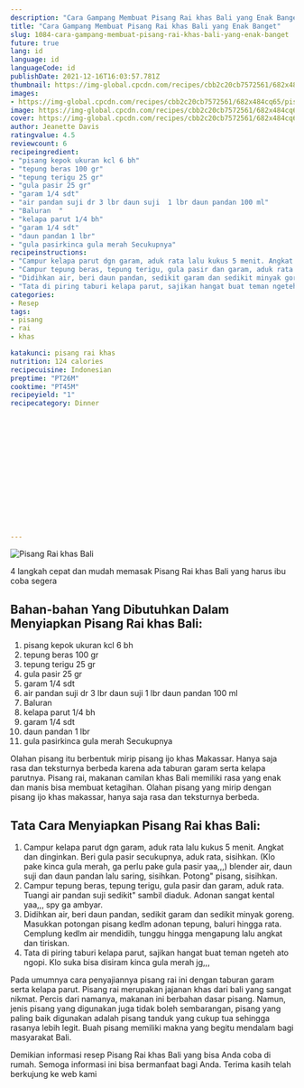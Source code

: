 ```yaml
---
description: "Cara Gampang Membuat Pisang Rai khas Bali yang Enak Banget"
title: "Cara Gampang Membuat Pisang Rai khas Bali yang Enak Banget"
slug: 1084-cara-gampang-membuat-pisang-rai-khas-bali-yang-enak-banget
future: true
lang: id
language: id
languageCode: id
publishDate: 2021-12-16T16:03:57.781Z 
thumbnail: https://img-global.cpcdn.com/recipes/cbb2c20cb7572561/682x484cq65/pisang-rai-khas-bali-foto-resep-utama.png
images:
- https://img-global.cpcdn.com/recipes/cbb2c20cb7572561/682x484cq65/pisang-rai-khas-bali-foto-resep-utama.png
image: https://img-global.cpcdn.com/recipes/cbb2c20cb7572561/682x484cq65/pisang-rai-khas-bali-foto-resep-utama.png
cover: https://img-global.cpcdn.com/recipes/cbb2c20cb7572561/682x484cq65/pisang-rai-khas-bali-foto-resep-utama.png
author: Jeanette Davis
ratingvalue: 4.5
reviewcount: 6
recipeingredient:
- "pisang kepok ukuran kcl 6 bh"
- "tepung beras 100 gr"
- "tepung terigu 25 gr"
- "gula pasir 25 gr"
- "garam 1/4 sdt"
- "air pandan suji dr 3 lbr daun suji  1 lbr daun pandan 100 ml"
- "Baluran  "
- "kelapa parut 1/4 bh"
- "garam 1/4 sdt"
- "daun pandan 1 lbr"
- "gula pasirkinca gula merah Secukupnya"
recipeinstructions:
- "Campur kelapa parut dgn garam, aduk rata lalu kukus 5 menit. Angkat dan dinginkan. Beri gula pasir secukupnya, aduk rata, sisihkan. (Klo pake kinca gula merah, ga perlu pake gula pasir yaa,,,) blender air, daun suji dan daun pandan lalu saring, sisihkan. Potong&#34; pisang, sisihkan."
- "Campur tepung beras, tepung terigu, gula pasir dan garam, aduk rata. Tuangi air pandan suji sedikit&#34; sambil diaduk. Adonan sangat kental yaa,,, spy ga ambyar."
- "Didihkan air, beri daun pandan, sedikit garam dan sedikit minyak goreng. Masukkan potongan pisang kedlm adonan tepung, baluri hingga rata. Cemplung kedlm air mendidih, tunggu hingga mengapung lalu angkat dan tiriskan."
- "Tata di piring taburi kelapa parut, sajikan hangat buat teman ngeteh ato ngopi. Klo suka bisa disiram kinca gula merah jg,,,"
categories:
- Resep
tags:
- pisang
- rai
- khas

katakunci: pisang rai khas 
nutrition: 124 calories
recipecuisine: Indonesian
preptime: "PT26M"
cooktime: "PT45M"
recipeyield: "1"
recipecategory: Dinner


     
    
    
    
    
    
    
    
    
    
    
      
    
---
```



![Pisang Rai khas Bali](https://img-global.cpcdn.com/recipes/cbb2c20cb7572561/682x484cq65/pisang-rai-khas-bali-foto-resep-utama.png)

4 langkah cepat dan mudah memasak  Pisang Rai khas Bali yang harus ibu coba segera

<!--inarticleads1-->

## Bahan-bahan Yang Dibutuhkan Dalam Menyiapkan Pisang Rai khas Bali:

1. pisang kepok ukuran kcl 6 bh
1. tepung beras 100 gr
1. tepung terigu 25 gr
1. gula pasir 25 gr
1. garam 1/4 sdt
1. air pandan suji dr 3 lbr daun suji  1 lbr daun pandan 100 ml
1. Baluran  
1. kelapa parut 1/4 bh
1. garam 1/4 sdt
1. daun pandan 1 lbr
1. gula pasirkinca gula merah Secukupnya

Olahan pisang itu berbentuk mirip pisang ijo khas Makassar. Hanya saja rasa dan teksturnya berbeda karena ada taburan garam serta kelapa parutnya. Pisang rai, makanan camilan khas Bali memiliki rasa yang enak dan manis bisa membuat ketagihan. Olahan pisang yang mirip dengan pisang ijo khas makassar, hanya saja rasa dan teksturnya berbeda. 

<!--inarticleads2-->

## Tata Cara Menyiapkan Pisang Rai khas Bali:

1. Campur kelapa parut dgn garam, aduk rata lalu kukus 5 menit. Angkat dan dinginkan. Beri gula pasir secukupnya, aduk rata, sisihkan. (Klo pake kinca gula merah, ga perlu pake gula pasir yaa,,,) blender air, daun suji dan daun pandan lalu saring, sisihkan. Potong&#34; pisang, sisihkan.
1. Campur tepung beras, tepung terigu, gula pasir dan garam, aduk rata. Tuangi air pandan suji sedikit&#34; sambil diaduk. Adonan sangat kental yaa,,, spy ga ambyar.
1. Didihkan air, beri daun pandan, sedikit garam dan sedikit minyak goreng. Masukkan potongan pisang kedlm adonan tepung, baluri hingga rata. Cemplung kedlm air mendidih, tunggu hingga mengapung lalu angkat dan tiriskan.
1. Tata di piring taburi kelapa parut, sajikan hangat buat teman ngeteh ato ngopi. Klo suka bisa disiram kinca gula merah jg,,,


Pada umumnya cara penyajiannya pisang rai ini dengan taburan garam serta kelapa parut. Pisang rai merupakan jajanan khas dari bali yang sangat nikmat. Percis dari namanya, makanan ini berbahan dasar pisang. Namun, jenis pisang yang digunakan juga tidak boleh sembarangan, pisang yang paling baik digunakan adalah pisang tanduk yang cukup tua sehingga rasanya lebih legit. Buah pisang memiliki makna yang begitu mendalam bagi masyarakat Bali. 

Demikian informasi  resep Pisang Rai khas Bali   yang bisa Anda coba di rumah. Semoga informasi ini bisa bermanfaat bagi Anda. Terima kasih telah berkujung ke web kami
